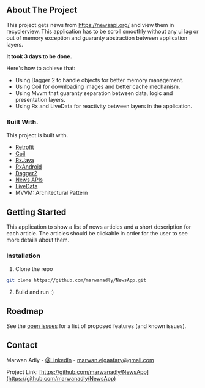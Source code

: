 

<!-- ABOUT THE PROJECT -->
## About The Project

This project gets news from https://newsapi.org/ and view them in recyclerview.
This application has to be scroll smoothly without any ui lag or out of memory exception and guaranty abstraction between application layers.

<strong>It took 3 days to be done.</strong>

Here's how to achieve that:
* Using Dagger 2 to handle objects for better memory management.
* Using Coil for downloading images and better cache mechanism. 
* Using Mvvm that guaranty separation between data, logic and presentation layers.
* Using Rx and LiveData for reactivity between layers in the application.

### Built With.
This project is built with.
* [Retrofit](https://square.github.io/retrofit/)
* [Coil](https://github.com/coil-kt/coil)
* [RxJava](https://github.com/ReactiveX/RxJava)
* [RxAndroid](https://github.com/ReactiveX/RxAndroid)
* [Dagger2](https://github.com/google/dagger)
* [News APIs](https://newsapi.org/)
* [LiveData](https://developer.android.com/topic/libraries/architecture/livedata)
* MVVM: Architectural Pattern



<!-- GETTING STARTED -->
## Getting Started

This application to show a list of news articles and a short description for
each article. The articles should be clickable in order for the user to see more details about
them.

### Installation

1. Clone the repo
```sh
git clone https://github.com/marwanadly/NewsApp.git
```
2. Build and run :)




<!-- ROADMAP -->
## Roadmap

See the [open issues](https://github.com/marwanadly/NewsApp/issues) for a list of proposed features (and known issues).


<!-- CONTACT -->
## Contact

Marwan Adly - [@LinkedIn](https://www.linkedin.com/in/marwan-adly-b77077120/) - marwan.elgaafary@gmail.com

Project Link: [https://github.com/marwanadly/NewsApp](https://github.com/marwanadly/NewsApp)

